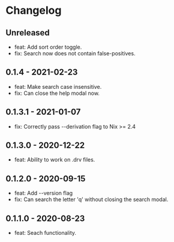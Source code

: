# Changelog

## Unreleased

* feat: Add sort order toggle.
* fix: Search now does not contain false-positives.

## 0.1.4 - 2021-02-23

* feat: Make search case insensitive.
* fix: Can close the help modal now.

## 0.1.3.1 - 2021-01-07

* fix: Correctly pass --derivation flag to Nix >= 2.4

## 0.1.3.0 - 2020-12-22

* feat: Ability to work on .drv files.

## 0.1.2.0 - 2020-09-15

* feat: Add --version flag
* fix: Can search the letter 'q' without closing the search modal.

## 0.1.1.0 - 2020-08-23

* feat: Seach functionality.
